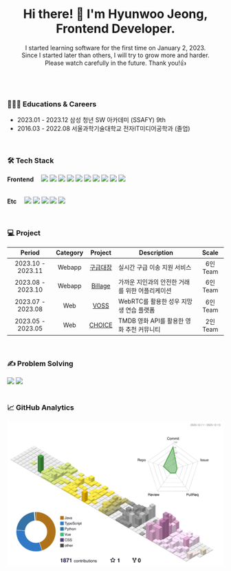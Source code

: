 <div align="center">
  <h1>Hi there! 👋 I'm Hyunwoo Jeong, Frontend Developer.</h1>
  <div>
    I started learning software for the first time on January 2, 2023. </br>
    Since I started later than others, I will try to grow more and harder. </br>
    Please watch carefully in the future. Thank you!👍 
  </div>
</div>

<br /><br />

### 👩🏻‍🎓 Educations & Careers

- 2023.01 - 2023.12 삼성 청년 SW 아카데미 (SSAFY) 9th
- 2016.03 - 2022.08 서울과학기술대학교 전자IT미디어공학과 (졸업)

<br />

### 🛠️ Tech Stack

<div>  
  <b>Frontend　</b>
  <img src="https://img.shields.io/badge/React-61DAFB?style=flat-square&logo=react&logoColor=black">
  <img src="https://img.shields.io/badge/TypeScript-3178C6?style=flat-square&logo=typescript&logoColor=white">
  <img src="https://img.shields.io/badge/Recoil-3578E5?style=flat-square&logo=recoil&logoColor=white">
  <img src="https://img.shields.io/badge/Styledcomponents-DB7093?style=flat-square&logo=styledcomponents&logoColor=white">
  <img src="https://img.shields.io/badge/Vue.js-4FC08D?style=flat-square&logo=Vue.js&logoColor=white">
  <img src="https://img.shields.io/badge/PWA-5A0FC8?style=flat-square&logo=pwa&logoColor=white">
  <img src="https://img.shields.io/badge/Vite-646CFF?style=flat-square&logo=vite&logoColor=white">
  <img src="https://img.shields.io/badge/JavaScript-F7DF1E?style=flat-square&logo=javascript&logoColor=black">
  <img src="https://img.shields.io/badge/HTML-E34F26?style=flat-square&logo=HTML5&logoColor=white">
  <img src="https://img.shields.io/badge/CSS-1572B6?style=flat-square&logo=CSS3&logoColor=white">
  <br/><br/>
  
  <b>Etc　</b>
  <img src="https://img.shields.io/badge/Python-3776AB?style=flat-square&logo=python&logoColor=white">
  <img src="https://img.shields.io/badge/GitHub-181717?style=flat-square&logo=GitHub&logoColor=white">
  <img src="https://img.shields.io/badge/GitLab-FC6D26?style=flat-square&logo=GitLab&logoColor=white">
  <img src="https://img.shields.io/badge/Jira-0052CC?style=flat-square&logo=Jira&logoColor=white">
  <a target="_blank" rel="noopener noreferrer nofollow"><img src="https://img.shields.io/badge/Mattermost-0058CC?style=flat-square&amp;logo=Mattermost&amp;logoColor=white" style="max-width: 100%;"></a>
</div>

<br />

### 💻 Project

|      Period       |       Category        |                            Project                             |                   Description                      |   Scale  |
| :---------------: | :-------------------: | :------------------------------------------------------------: | -------------------------------------------------- | :------: |
| 2023.10 - 2023.11 |        Webapp         | [구급대장](https://github.com/hyo-nu/gu-geup-dae-jang)         | 실시간 구급 이송 지원 서비스                        | 6인 Team |
| 2023.08 - 2023.10 |        Webapp         | [Billage](https://github.com/B-108/Billage)                    | 가까운 지인과의 안전한 거래를 위한 어플리케이션     | 6인 Team |
| 2023.07 - 2023.08 |          Web          | [VOSS](https://github.com/hyo-nu/VOSS)                         | WebRTC를 활용한 성우 지망생 연습 플랫폼             | 6인 Team |
| 2023.05 - 2023.05 |          Web          | [CHOICE](https://github.com/hyo-nu/CHOICE)                     | TMDB 영화 API를 활용한 영화 추천 커뮤니티           | 2인 Team |

<br />

### ✍️ Problem Solving 

<div>
  <img src="http://mazassumnida.wtf/api/v2/generate_badge?boj=gusehd502">
  <img src="http://mazandi.herokuapp.com/api?handle=gusehd502&theme=warm"/>
</div>

<br />

### 📈 GitHub Analytics

![3d-asset](./profile-3d-contrib/profile-south-season-animate.svg)

  

